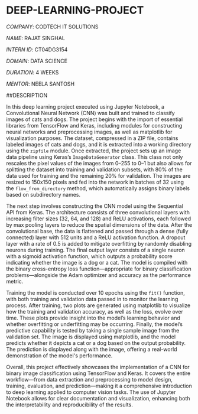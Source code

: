 # DEEP-LEARNING-PROJECT

*COMPANY*:  CODTECH IT SOLUTIONS

*NAME*:  RAJAT SINGHAL

*INTERN ID*:  CT04DG3154

*DOMAIN*:  DATA SCIENCE

*DURATION*:  4 WEEKS

*MENTOR*:  NEELA SANTOSH

##DESCRIPTION

In this deep learning project executed using Jupyter Notebook, a Convolutional Neural Network (CNN) was built and trained to classify images of cats and dogs. The project begins with the import of essential libraries from TensorFlow and Keras, including modules for constructing neural networks and preprocessing images, as well as matplotlib for visualization purposes. The dataset, compressed in a ZIP file, contains labeled images of cats and dogs, and it is extracted into a working directory using the `zipfile` module. Once extracted, the project sets up an image data pipeline using Keras’s `ImageDataGenerator` class. This class not only rescales the pixel values of the images from 0–255 to 0–1 but also allows for splitting the dataset into training and validation subsets, with 80% of the data used for training and the remaining 20% for validation. The images are resized to 150x150 pixels and fed into the network in batches of 32 using the `flow_from_directory` method, which automatically assigns binary labels based on subdirectory names.

The next step involves constructing the CNN model using the Sequential API from Keras. The architecture consists of three convolutional layers with increasing filter sizes (32, 64, and 128) and ReLU activations, each followed by max pooling layers to reduce the spatial dimensions of the data. After the convolutional base, the data is flattened and passed through a dense (fully connected) layer with 512 units and a ReLU activation function. A dropout layer with a rate of 0.5 is added to mitigate overfitting by randomly disabling neurons during training. The final output layer consists of a single neuron with a sigmoid activation function, which outputs a probability score indicating whether the image is a dog or a cat. The model is compiled with the binary cross-entropy loss function—appropriate for binary classification problems—alongside the Adam optimizer and accuracy as the performance metric.

Training the model is conducted over 10 epochs using the `fit()` function, with both training and validation data passed in to monitor the learning process. After training, two plots are generated using matplotlib to visualize how the training and validation accuracy, as well as the loss, evolve over time. These plots provide insight into the model’s learning behavior and whether overfitting or underfitting may be occurring. Finally, the model’s predictive capability is tested by taking a single sample image from the validation set. The image is displayed using matplotlib, and the model predicts whether it depicts a cat or a dog based on the output probability. The prediction is displayed along with the image, offering a real-world demonstration of the model's performance.

Overall, this project effectively showcases the implementation of a CNN for binary image classification using TensorFlow and Keras. It covers the entire workflow—from data extraction and preprocessing to model design, training, evaluation, and prediction—making it a comprehensive introduction to deep learning applied to computer vision tasks. The use of Jupyter Notebook allows for clear documentation and visualization, enhancing both the interpretability and reproducibility of the results.


